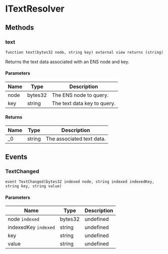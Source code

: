 # ITextResolver









## Methods

### text

```solidity
function text(bytes32 node, string key) external view returns (string)
```

Returns the text data associated with an ENS node and key.



#### Parameters

| Name | Type | Description |
|---|---|---|
| node | bytes32 | The ENS node to query. |
| key | string | The text data key to query. |

#### Returns

| Name | Type | Description |
|---|---|---|
| _0 | string | The associated text data. |



## Events

### TextChanged

```solidity
event TextChanged(bytes32 indexed node, string indexed indexedKey, string key, string value)
```





#### Parameters

| Name | Type | Description |
|---|---|---|
| node `indexed` | bytes32 | undefined |
| indexedKey `indexed` | string | undefined |
| key  | string | undefined |
| value  | string | undefined |



